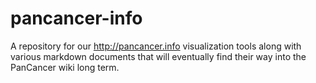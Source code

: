 pancancer-info
==============

A repository for our http://pancancer.info visualization tools along with
various markdown documents that will eventually find their way into the
PanCancer wiki long term.
